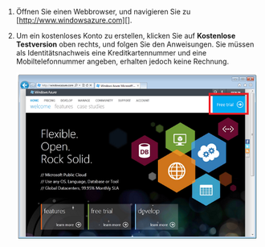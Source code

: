 1. Öffnen Sie einen Webbrowser, und navigieren Sie zu [http://www.windowsazure.com][].
2. Um ein kostenloses Konto zu erstellen, klicken Sie auf **Kostenlose Testversion** oben rechts, und folgen Sie den Anweisungen. Sie müssen als Identitätsnachweis eine Kreditkartennummer und eine Mobiltelefonnummer angeben, erhalten jedoch keine Rechnung.
   
   ![Azure-Website][0]

[0]: ./media/create-azure-account/freetrialonwindowsazurehomepage.png



<!--HONumber=Jan17_HO3-->


